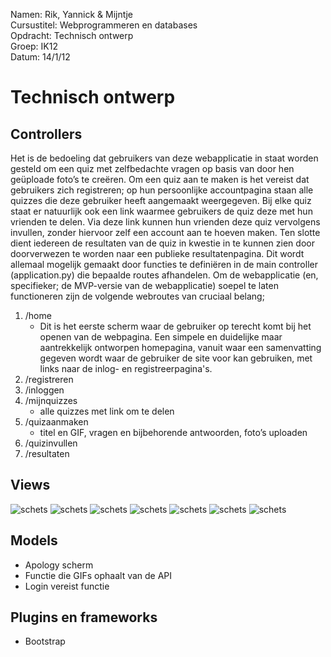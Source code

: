 Namen: Rik, Yannick & Mijntje  <br>
Cursustitel: Webprogrammeren en databases <br>
Opdracht: Technisch ontwerp <br>
Groep: IK12 <br>
Datum: 14/1/12

# Technisch ontwerp

## Controllers

Het is de bedoeling dat gebruikers van deze webapplicatie in staat worden gesteld om een quiz met zelfbedachte vragen op basis van door hen geüploade foto’s te creëren.
Om een quiz aan te maken is het vereist dat gebruikers zich registreren; op hun persoonlijke accountpagina staan alle quizzes die deze gebruiker heeft aangemaakt weergegeven.
Bij elke quiz staat er natuurlijk ook een link waarmee gebruikers de quiz  deze met hun vrienden te delen. Via deze link kunnen hun vrienden deze quiz vervolgens invullen,
zonder hiervoor zelf een account aan te hoeven maken. Ten slotte dient iedereen de resultaten van de quiz in kwestie in te kunnen zien door doorverwezen te worden naar een
publieke resultatenpagina. Dit wordt allemaal mogelijk gemaakt door functies te definiëren in de main controller (application.py) die bepaalde routes afhandelen.
Om de webapplicatie (en, specifieker; de MVP-versie van de webapplicatie) soepel te laten functioneren zijn de volgende webroutes van cruciaal belang;

1. /home
    * Dit is het eerste scherm waar de gebruiker op terecht komt bij het openen van de webpagina. Een simpele en duidelijke maar aantrekkelijk ontworpen homepagina, vanuit waar
    een samenvatting gegeven wordt waar de gebruiker de site voor kan gebruiken, met links naar de inlog- en registreerpagina's.
1. /registreren
1. /inloggen
1. /mijnquizzes
    * alle quizzes met link om te delen
1. /quizaanmaken
    * titel en GIF, vragen en bijbehorende antwoorden, foto’s uploaden
1. /quizinvullen
1. /resultaten

## Views
![schets](doc/Homescreen.png)
![schets](doc/Log_in.png)
![schets](doc/Maak_account.png)
![schets](doc/Maak_quiz.png)
![schets](doc/Maak_quiz_meer.png)
![schets](doc/Mijn_quiz.png)
![schets](doc/Mijn_quizzes.png)


## Models
* Apology scherm
* Functie die GIFs ophaalt van de API
* Login vereist functie

## Plugins en frameworks
* Bootstrap

